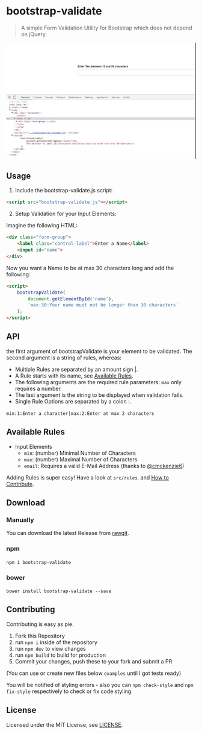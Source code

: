 # bootstrap-validate

> A simple Form Validation Utility for Bootstrap which does not depend on jQuery.

[![Demo](demo.gif)](#)

## Usage

1. Include the bootstrap-validate.js script:

```html
<script src="bootstrap-validate.js"></script>
```

2. Setup Validation for your Input Elements:

Imagine the following HTML:
```html
<div class="form-group">
    <label class="control-label">Enter a Name</label>
    <input id="name">
</div>
```

Now you want a Name to be at max 30 characters long and add the following:

```html
<script>
    bootstrapValidate(
        document.getElementById('name'),
        'max:30:Your name must not be longer than 30 characters'
    );
</script>
```

## API

the first argument of bootstrapValidate is your element to be validated.
The second argument is a string of rules, whereas:
- Multiple Rules are separated by an amount sign |.
- A Rule starts with its name, see [Available Rules](#available-rules).
- The following arguments are the required rule parameters: `max` only requires a number.
- The last argument is the string to be displayed when validation fails.
- Single Rule Options are separated by a colon :.

`min:1:Enter a character|max:2:Enter at max 2 characters`

## Available Rules

- Input Elements
  - `min`: (number) Minimal Number of Characters
  - `max`: (number) Maximal Number of Characters
  - `email`: Requires a valid E-Mail Address (thanks to [@cmckenzie6](https://github.com/cmckenzie6))

Adding Rules is super easy! Have a look at `src/rules`. and [How to Contribute](#contributing).

## Download

### Manually

You can download the latest Release from [rawgit](https://cdn.rawgit.com/PascaleBeier/bootstrap-validate/1.0.4/dist/bootstrap-validate.js).

### npm

`npm i bootstrap-validate`

### bower

`bower install bootstrap-validate --save`


## Contributing

Contributing is easy as pie.

1. Fork this Repository
2. run `npm i` inside of the repository
3. run `npm dev` to view changes
4. run `npm build` to build for production
5. Commit your changes, push these to your fork and submit a PR

(You can use or create new files below `examples` until I got tests ready)

You will be notified of styling errors - also you can `npm check-style` and `npm fix-style` respectively to check or fix
code styling.

## License

Licensed under the MIT License, see [LICENSE](LICENSE.md).
